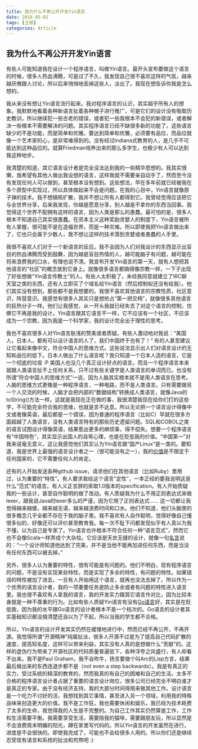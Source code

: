 ```yaml
---
title: 我为什么不再公开开发Yin语言
date: 2016-05-02
tags: [王垠]
categories: Article
---
```


## 我为什么不再公开开发Yin语言

有些人可能知道我在设计一个程序语言，叫做Yin语言。最开头宣布要做这个语言的时候，很多人热血沸腾，可是过了不久，我发现自己很不喜欢这样的气氛，越来越厌倦跟人讨论，所以后来悄悄地丢掉这些人，淡出了。我现在想告诉你我是怎么想的。

我从来没有想让Yin语言流行起来。我对程序语言的认识，其实超乎所有人的想象。我默默地看着各种新语言扯着各种幌子进行推广，可是它们的设计没有吸取历史教训，所以继续犯一些古老的错误，或者犯一些我根本不会犯的新错误，或者解决一些根本不需要解决的问题。其实程序语言已经不缺很多新的功能了，这些语言缺少的不是功能，而是简单和优雅。要达到简单和优雅，必须要有品位，而品位就像一个艺术家的心，是非常难得到的。没有经过Indiana式教育的人，是几乎不可能达到这种品位的。就算Friedman培养出来的那么多学生，也极少有人可以达到我这种地步。

我清楚的知道，其它语言设计者是完全没法达到我的一些精华思想的。我其实很懒，我希望有其他人做出我设想的语言，这样我就不需要亲自动手了，然而至今没有发现任何人可以做到，甚至根本没有想到。这些想法，早在多年前就已经被我在多个原型中实现过，所以具体做起来不会是问题。在我的心目中，Yin语言就像原子弹的技术。我不想搞核扩散，我并不想让所有人都得到它。我曾经觉得应该把它与全世界分享，后来我发现，你越是愿意分享，别人越是不拿你的东西当回事。我觉得这个世界不配拥有这样的语言，因为人类是那么的愚蠢。最可怕的是，很多人根本不知道自己其实很愚蠢。在资本主义这种奖励贪婪人的制度下，Yin语言被所有人掌握，很可能不是在造福世界，而是一种灾难。所以即使我把Yin语言做出来了，它也只会属于少数人，我不想让这样的技术落到贪婪或者愚蠢的人手里。

我很不喜欢人们对于一个新语言的反应。我不会因为人们对我设计的东西显示出盲目的热血沸腾而受到鼓舞，因为越是盲目热情的人，越可能脑子有问题，越可能在将来浪费我的口水，有理也说不清。我宣布开发Yin语言的第一天，就有人想把其他语言的“社区”的概念放到它身上。就像很多语言都搞得像宗教一样，一下子出现了好些想做“Yin语言传教士”的人。有些人太积极了，未经我同意就建立了IRC聊天室之类的东西，还有人立即买了个域名给Yin语言（然后控制权还没有给我）。他们其实没有想到，那些都不是我想要的。我很不喜欢其他语言的宗教性质，社区意识，阵营意识。我感觉有很多人其实只是想抢占“第一把交椅”，就像很多其他语言的狂热分子一样。他们让我感觉，从一开头我就已经失去了对这个语言的控制，仿佛它不再是我的设计。Yin语言跟其它语言不一样，它不应该有一个社区，不应该成为一个宗教，因为我是一个科学家，我的设计完全出于理性的思考。

我也不喜欢很多人对Yin语言肤浅的赞美或者质疑。有些人激动地对我说：“美国人，日本人，都有可以设计语言的人了，我们中国终于也有了！” 有的人甚至建议让它看起来像中文，符合中国人的思维方式。这些说法显示出人们对语言设计的无知和品位的低下。日本人做出了什么语言呢？我只知道一个日本人造的语言，它是一个彻底的垃圾 :P 美国人也没几个真正设计好点的语言。而且一个程序语言本来就跟人类语言扯不上任何关系，只不过有些关键字是人类语言的单词而已。也没有所谓“符合中国人的思维方式”一说，因为人脑其实根本就不是用人类语言在思考。人脑的思维方式更像是一种程序语言，一种电路，而不是人类语言。只有需要跟另一个人交流的时候，人脑才会把内部的“数据结构”转换成人类语言，就像Java的toString()方法一样。这就是我现在正在做的事，我很清楚我现在给你们打的这些字，不可能完全符合我的思维，也就是言不达意。所以无论把一个语言设计得像中文或者像英语，最后都是一个错误，因为普通的程序语言（比如C）早就在很多方面超越了人类语言，没有人类语言特有的那些历史遗留问题。SQL和COBOL之类的语言试图设计得像英语，结果惹出更多的麻烦事，得不偿失。想要一个程序语言有“中国特色”，其实显示出国人的自卑心理，也是在贬低我的价值。“中国第一”对我来说毫无意义，这让我感觉他们其实认为Yin语言跟“国产Linux”是一类的。要知道，我是世界上最强的语言设计者之一（很可能没有之一），我的[价值](http://www.yinwang.org/blog-cn/2015/01/29/human-value)是不限定于任何国家的，它不需要任何人的肯定。

还有的人开始发送各种github issue，请求他们在其他语言（比如Ruby）里用过，认为重要的“特性”。有人要求我给这个语言“定性”，一本正经的要我说明这是什么“范式”的语言。有人义正言辞的索取1.0版本的specification。有人开始质疑我的一些设计，甚至自作聪明的做了改动。有人质疑我为什么不用正则表达式来做lexer，跟我说Java的lexer多么的严谨，因为它用了正则表达式…… 这一切都让我觉得越来越傻，越来越无语，越来越浪费时间和口水。他们不知道，他们头脑里的很多概念几乎全都不存在于我的脑子里。我不喜欢有人自作聪明，觉得好像自己懂很多似的，好像还可以评价甚至教育我。每一次不耻下问都发现似乎有人真以为我不懂，以为自己是专家了。Yin语言也许根本不符合任何一种“语言范式”，然而它也不会像Scala一样弄成个大杂烩。它应该是天衣无缝的设计，就像一句[名言](http://www.brainyquote.com/quotes/quotes/a/antoinedes121910.html)说的：“一个设计师知道他达到了完美，并不是当他不能再加进任何东西，而是当没有任何东西可以被去掉。”

另外，很多人认为重要的特性，很有可能是有问题的。他们不明白，现有程序语言的问题，不是没有实现某些特性，而是实现了多余的特性，有问题的特性。如果错误的特性被加了进去，一旦有人开始用这个语言，就再也没法去掉了。所以作为一个优秀的语言设计者，我的一项重要任务是防止多余或者有问题的特性进入语言里。我也很不喜欢有人拿我的语言，我的开发实力跟其它语言作对比，因为比较本身就是一种不尊重的行为。比如有些人质疑Yin语言有没有[Go语言](http://www.yinwang.org/blog-cn/2014/04/18/golang)好，其实是在贬低我，因为我的水平跟Go语言的设计者根本不是一个档次的。Go语言的设计者其实基础知识都没搞清楚还自以为了不起，所以当我的学生都不合格。

所以，Yin语言的设计开发其实仍然在缓慢地进行中，然而已经不再公开，不再开源。我觉得所谓“开源精神”纯属扯淡，很多人开源不过是为了提高自己代码扩散的速度，提高知名度，这样可以带来利益，其实没有人真的是想做什么“贡献”的。这样的虚伪行为带来了开源社区的代码质量普遍低下，各种浮夸之风盛行，有人却看不出来。我不是Paul Graham，我不会吹牛，扬言要做个叫Arc的Lisp方言，结果最后做出来的东西连退步都不是（not even a step backwards）。我是有真正的实力，受过系统的精深的教育的，然而我真的有自己的困难和自己的生活。太多不合格的程序语言设计者占据了重要的语言设计岗位，很多公司已经完全不明白谁才是真正的专家。由于没有经济支持，我的大部分时间得用来做其他工作。设计语言是一个吃力不讨好的活，我想找到其它事情，甚至进入另一个领域，利用我的特殊品味来创造更大的价值。我不是工作狂，我也需要休闲和娱乐。我已经为技术耗费了太多的生命，我觉得我的人生是不完整的。为自己工作其实仍然算是工作，工作和生活需要平衡。我需要享受生活，需要陪我的猫咪，需要跟朋友玩，所以显然是不会浪费周末明媚的阳光，蹲在家里写代码的。所以Yin语言的开发虽然在进行，进度是不会很快的。即使我完成了，可能也不会给很多人用的。所以你们还是继续忍受现有语言和系统的扯淡和煎熬吧 :)

